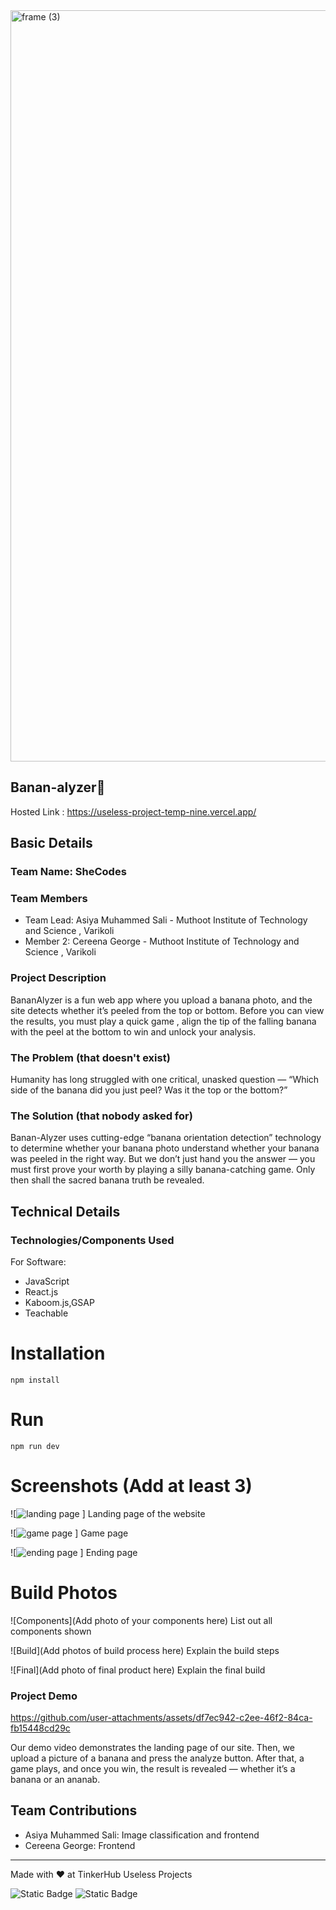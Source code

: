<img width="3188" height="1202" alt="frame (3)" src="https://github.com/user-attachments/assets/517ad8e9-ad22-457d-9538-a9e62d137cd7" />


## Banan-alyzer🍌 
Hosted Link : https://useless-project-temp-nine.vercel.app/


## Basic Details
### Team Name: SheCodes


### Team Members
- Team Lead: Asiya Muhammed Sali - Muthoot Institute of Technology and Science , Varikoli
- Member 2: Cereena George - Muthoot Institute of Technology and Science , Varikoli

### Project Description
BananAlyzer is a fun web app where you upload a banana photo, and the site detects whether it’s peeled from the top or bottom. Before you can view the results, you must play a quick game , align the tip of the falling banana with the peel at the bottom to win and unlock your analysis.

### The Problem (that doesn't exist)
Humanity has long struggled with one critical, unasked question — “Which side of the banana did you just peel? Was it the top or the bottom?”

### The Solution (that nobody asked for)

Banan-Alyzer uses cutting-edge “banana orientation detection” technology to determine whether your banana photo understand whether your banana was peeled in the right way. But we don’t just hand you the answer — you must first prove your worth by playing a silly banana-catching game. Only then shall the sacred banana truth be revealed.

## Technical Details
### Technologies/Components Used
For Software:
- JavaScript
- React.js
- Kaboom.js,GSAP
- Teachable

# Installation
```npm install```

# Run
```npm run dev```


# Screenshots (Add at least 3)
![![landing page](https://github.com/user-attachments/assets/e2ed4cdf-3172-4ff0-8238-7e1822a90c9c)
] Landing page of the website

![![game page](https://github.com/user-attachments/assets/0a572493-8672-4a51-bcc9-0bebac641031)
]
Game page

![![ending page](https://github.com/user-attachments/assets/9838b752-8c5e-41a8-87c5-f1548d3ed525)
]
Ending page


# Build Photos
![Components](Add photo of your components here)
List out all components shown

![Build](Add photos of build process here)
Explain the build steps

![Final](Add photo of final product here)
Explain the final build

### Project Demo



https://github.com/user-attachments/assets/df7ec942-c2ee-46f2-84ca-fb15448cd29c


Our demo video demonstrates the landing page of our site. Then, we upload a picture of a banana and press the analyze button. After that, a game plays, and once you win, the result is revealed — whether it’s a banana or an ananab.


## Team Contributions
- Asiya Muhammed Sali: Image classification and frontend
- Cereena George: Frontend 


---
Made with ❤ at TinkerHub Useless Projects 

![Static Badge](https://img.shields.io/badge/TinkerHub-24?color=%23000000&link=https%3A%2F%2Fwww.tinkerhub.org%2F)
![Static Badge](https://img.shields.io/badge/UselessProjects--25-25?link=https%3A%2F%2Fwww.tinkerhub.org%2Fevents%2FQ2Q1TQKX6Q%2FUseless%2520Projects)
